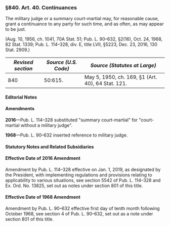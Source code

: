 ### §840. Art. 40. Continuances ###

The military judge or a summary court-martial may, for reasonable cause, grant a continuance to any party for such time, and as often, as may appear to be just.

(Aug. 10, 1956, ch. 1041, 70A Stat. 51; Pub. L. 90–632, §2(16), Oct. 24, 1968, 82 Stat. 1339; Pub. L. 114–328, div. E, title LVII, §5223, Dec. 23, 2016, 130 Stat. 2909.)

|*Revised section*|*Source (U.S. Code)*|          *Source (Statutes at Large)*           |
|-----------------|--------------------|-------------------------------------------------|
|       840       |      50:615.       |May 5, 1950, ch. 169, §1 (Art. 40), 64 Stat. 121.|

#### **Editorial Notes** ####

#### Amendments ####

**2016**—Pub. L. 114–328 substituted "summary court-martial" for "court-martial without a military judge".

**1968**—Pub. L. 90–632 inserted reference to military judge.

#### **Statutory Notes and Related Subsidiaries** ####

#### Effective Date of 2016 Amendment ####

Amendment by Pub. L. 114–328 effective on Jan. 1, 2019, as designated by the President, with implementing regulations and provisions relating to applicability to various situations, see section 5542 of Pub. L. 114–328 and Ex. Ord. No. 13825, set out as notes under section 801 of this title.

#### Effective Date of 1968 Amendment ####

Amendment by Pub. L. 90–632 effective first day of tenth month following October 1968, see section 4 of Pub. L. 90–632, set out as a note under section 801 of this title.